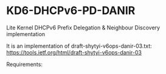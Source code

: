 # KD6-DHCPv6-PD-DANIR
Lite Kernel DHCPv6 Prefix Delegation &amp; Neighbour Discovery implementation

It is an implementation of draft-shytyi-v6ops-danir-03.txt: https://tools.ietf.org/html/draft-shytyi-v6ops-danir-03

Requirements:

